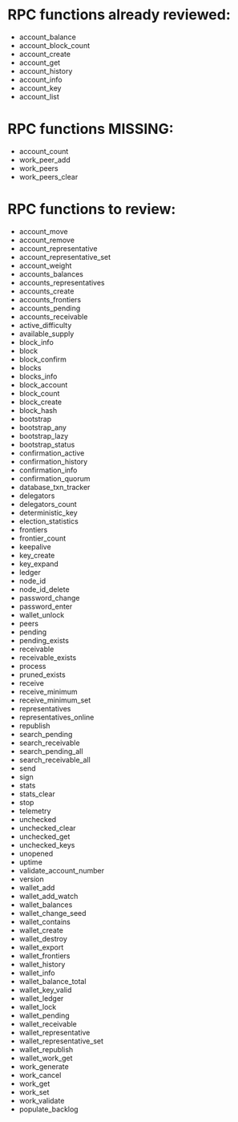# RPC functions already reviewed:
- account_balance
- account_block_count
- account_create
- account_get
- account_history
- account_info
- account_key
- account_list

# RPC functions MISSING:
- account_count
- work_peer_add
- work_peers
- work_peers_clear

# RPC functions to review:
- account_move
- account_remove
- account_representative
- account_representative_set
- account_weight
- accounts_balances
- accounts_representatives
- accounts_create
- accounts_frontiers
- accounts_pending
- accounts_receivable
- active_difficulty
- available_supply
- block_info
- block
- block_confirm
- blocks
- blocks_info
- block_account
- block_count
- block_create
- block_hash
- bootstrap
- bootstrap_any
- bootstrap_lazy
- bootstrap_status
- confirmation_active
- confirmation_history
- confirmation_info
- confirmation_quorum
- database_txn_tracker
- delegators
- delegators_count
- deterministic_key
- election_statistics
- frontiers
- frontier_count
- keepalive
- key_create
- key_expand
- ledger
- node_id
- node_id_delete
- password_change
- password_enter
- wallet_unlock
- peers
- pending
- pending_exists
- receivable
- receivable_exists
- process
- pruned_exists
- receive
- receive_minimum
- receive_minimum_set
- representatives
- representatives_online
- republish
- search_pending
- search_receivable
- search_pending_all
- search_receivable_all
- send
- sign
- stats
- stats_clear
- stop
- telemetry
- unchecked
- unchecked_clear
- unchecked_get
- unchecked_keys
- unopened
- uptime
- validate_account_number
- version
- wallet_add
- wallet_add_watch
- wallet_balances
- wallet_change_seed
- wallet_contains
- wallet_create
- wallet_destroy
- wallet_export
- wallet_frontiers
- wallet_history
- wallet_info
- wallet_balance_total
- wallet_key_valid
- wallet_ledger
- wallet_lock
- wallet_pending
- wallet_receivable
- wallet_representative
- wallet_representative_set
- wallet_republish
- wallet_work_get
- work_generate
- work_cancel
- work_get
- work_set
- work_validate
- populate_backlog
